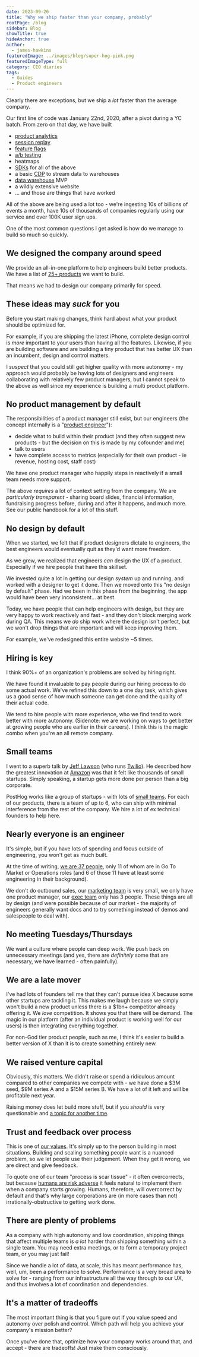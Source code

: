 ```yaml
---
date: 2023-09-26
title: "Why we ship faster than your company, probably"
rootPage: /blog
sidebar: Blog
showTitle: true
hideAnchor: true
author:
  - james-hawkins
featuredImage: ../images/blog/super-hog-pink.png
featuredImageType: full
category: CEO diaries
tags:
  - Guides
  - Product engineers
---
```


Clearly there are exceptions, but we ship a _lot_ faster than the average company.

Our first line of code was January 22nd, 2020, after a pivot during a YC batch. From zero on that day, we have built

* [product analytics](../product-analytics)
* [session replay](../session-replay)
* [feature flags](../feature-flags)
* [a/b testing](../ab-testing)
* heatmaps
* [SDKs](../docs/libraries) for all of the above
* a basic [CDP](../cdp) to stream data to warehouses
* [data warehouse](../docs/data-warehouse) MVP
* a wildly extensive website
* ... and those are things that have worked

All of the above are being used a lot too - we're ingesting 10s of billions of events a month, have 10s of thousands of companies regularly using our service and over 100K user sign ups.

One of the most common questions I get asked is how do we manage to build so much so quickly.

## We designed the company around speed

We provide an all-in-one platform to help engineers build better products. We have a list of [25+ products](../handbook/which-products) we want to build.

That means we had to design our company primarily for speed.

## These ideas may _suck_ for you

Before you start making changes, think hard about what your product should be optimized for.

For example, if you are shipping the latest iPhone, complete design control is _more_ important to your users than having all the features. Likewise, if you are building software and are building a tiny product that has better UX than an incumbent, design and control matters.

I _suspect_ that you could still get higher quality with more autonomy - my approach would probably be having lots of designers and engineers collaborating with relatively few product managers, but I cannot speak to the above as well since my experience is building a multi product platform.

## No product management by default

The responsibilities of a product manager still exist, but our engineers (the concept internally is a "[product engineer](what-is-a-product-engineer)"):

* decide what to build within their product (and they often suggest new products - but the decision on this is made by my cofounder and me)
* talk to users
* have complete access to metrics (especially for their own product - ie revenue, hosting cost, staff cost)

We have one product manager who happily steps in reactively if a small team needs more support.

The above _requires_ a lot of context setting from the company. We are _particularly transparent_ - sharing board slides, financial information, fundraising progress before, during and after it happens, and much more. See our public handbook for a lot of this stuff.

## No design by default

When we started, we felt that if product designers dictate to engineers, the best engineers would eventually quit as they'd want more freedom.

As we grew, we realized that engineers _can_ design the UX of a product. Especially if we hire people that have this skillset.

We invested quite a lot in getting our design _system_ up and running, and worked with a designer to get it done. Then we moved onto this "no design by default" phase. Had we been in this phase from the beginning, the app would have been very inconsistent... at best.

Today, we have people that can help engineers with design, but they are very happy to work reactively and fast - and they don't block merging work during QA. This means we _do_ ship work where the design isn't perfect, but we won't drop things that are important and will keep improving them.

For example, we've redesigned this entire website ~5 times.

## Hiring is key

I think 90%+ of an organization's problems are solved by hiring right.

We have found it invaluable to pay people during our hiring process to do some actual work. We've refined this down to a one day task, which gives us a good sense of how much someone can get done and the quality of their actual code.

We tend to hire people with more experience, who we find tend to work better with more autonomy. (Sidenote: we are working on ways to get better at growing people who are earlier in their careers). I think this is the magic combo when you're an all remote company.

## Small teams

I went to a superb talk by [Jeff Lawson](https://www.linkedin.com/in/jeffiel) (who runs [Twilio](https://twilio.com/)). He described how the greatest innovation at [Amazon](https://www.amazon.com/) was that it felt like thousands of small startups. Simply speaking, a startup gets more done per person than a big corporate.

PostHog works like a group of startups - with lots of [small teams](/handbook/company/small-teams). For each of our products, there is a team of up to 6, who can ship with minimal interference from the rest of the company. We hire a lot of ex technical founders to help here.

## Nearly everyone is an engineer

It's simple, but if you have lots of spending and focus outside of engineering, you won't get as much built.

At the time of writing, [we are 37 people](../team), only 11 of whom are in Go To Market or Operations roles (and 6 of those 11 have at least some engineering in their background).

We don't do outbound sales, our [marketing team](/handbook/small-teams/marketing) is very small, we only have one product manager, our [exec team](/handbook/small-teams/exec) only has 3 people. These things are all by design (and were possible because of our market - the majority of engineers generally want docs and to try something instead of demos and salespeople to deal with).

## No meeting Tuesdays/Thursdays

We want a culture where people can deep work. We push back on unnecessary meetings (and yes, there are _definitely_ some that are necessary, we have learned - often painfully).

## We are a late mover

I've had lots of founders tell me that they can't pursue idea X because some other startups are tackling it. This makes me laugh because we simply won't build a new product unless there is a $1bn+ competitor already offering it. We _love_ competition. It shows you that there will be demand. The magic in our platform (after an individual product is working well for our users) is then integrating everything together.

For non-God tier product people, such as me, I think it's easier to build a better version of X than it is to create something entirely new.

## We raised venture capital

Obviously, this matters. We didn't raise or spend a ridiculous amount compared to other companies we compete with - we have done a $3M seed, $9M series A and a $15M series B. We have a lot of it left and will be profitable next year.

Raising money does let build more stuff, but if you _should_ is very questionable and [a topic for another time](vc-or-bootstrap).

## Trust and feedback over process

This is one of [our values](/handbook/company/values). It's simply up to the person building in most situations. Building and scaling something people want is a nuanced problem, so we let people use their judgement. When they get it wrong, we are direct and give feedback.

To quote one of our team "process is scar tissue" - it often overcorrects, but because [humans are risk adverse](https://www.adamjuliangoldstein.com/blog/anxiety-algorithm/) it feels natural to implement them when a company starts growing. Humans, therefore, will overcorrect by default and that's why large corporations are (in more cases than not) irrationally-obstructive to getting work done.

## There are plenty of problems

As a company with high autonomy and low coordination, shipping things that affect multiple teams is _a lot_ harder than shipping something within a single team. You may need extra meetings, or to form a temporary project team, or you may just fail!

Since we handle a lot of data, at scale, this has meant performance has, well, um, been a performance to solve. Performance is a very broad area to solve for - ranging from our infrastructure all the way through to our UX, and thus involves a lot of coordination and dependencies.

## It's a matter of tradeoffs

The most important thing is that you figure out if you value speed and autonomy over polish and control. Which path will help you achieve your company's mission better?

Once you've done that, optimize how your company works around that, and accept - there are tradeoffs! Just make them consciously.
